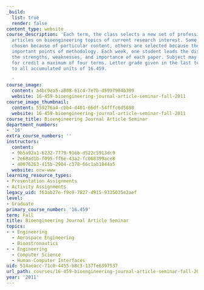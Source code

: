 ```yaml
---
_build:
  list: true
  render: false
content_type: website
course_description: 'Each term, the class selects a new set of professional journal
  articles on bioengineering topics of current research interest. Some papers are
  chosen because of particular content, others are selected because they illustrate
  important points of methodology. Each week, one student leads the discussion, evaluating
  the strengths, weaknesses, and importance of each paper. Subject may be repeated
  for credit a maximum of four terms. Letter grade given in the last term applies
  to all accumulated units of 16.459.

  '
course_image:
  content: a4bc9ea5-a808-61c4-7e7b-d5997904b309
  website: 16-459-bioengineering-journal-article-seminar-fall-2011
course_image_thumbnail:
  content: 559276a4-cbb4-d401-66df-54fffc6d5698
  website: 16-459-bioengineering-journal-article-seminar-fall-2011
course_title: Bioengineering Journal Article Seminar
department_numbers:
- '16'
extra_course_numbers: ''
instructors:
  content:
  - 9b5a92a1-6232-7779-916b-d522c5913dc9
  - 2e68ad1b-f095-ff6e-43a2-fc068399ace8
  - 40076263-415b-2904-c378-66c1ab1844a5
  website: ocw-www
learning_resource_types:
- Presentation Assignments
- Activity Assignments
legacy_uid: f63ab27e-f9c9-7827-d915-9335035e2aef
level:
- Graduate
primary_course_number: '16.459'
term: Fall
title: Bioengineering Journal Article Seminar
topics:
- - Engineering
  - Aerospace Engineering
  - Bioastronautics
- - Engineering
  - Computer Science
  - Human-Computer Interfaces
uid: 514aeacc-71c0-4455-b8c3-137fe6397537
url_path: courses/16-459-bioengineering-journal-article-seminar-fall-2011
year: '2011'
---
```

